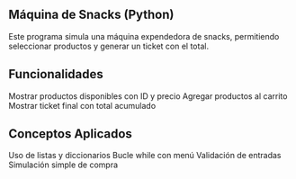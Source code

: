##  Máquina de Snacks (Python)

Este programa simula una máquina expendedora de snacks, permitiendo seleccionar productos y generar un ticket con el total.

##  Funcionalidades

Mostrar productos disponibles con ID y precio
Agregar productos al carrito
Mostrar ticket final con total acumulado

##  Conceptos Aplicados

Uso de listas y diccionarios
Bucle while con menú
Validación de entradas
Simulación simple de compra
